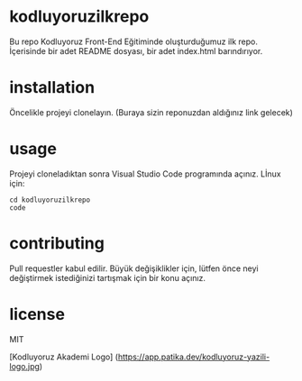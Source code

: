 # kodluyoruzilkrepo
Bu repo Kodluyoruz Front-End Eğitiminde oluşturduğumuz ilk repo. İçerisinde bir adet README dosyası, bir adet index.html barındırıyor.

# installation
Öncelikle projeyi clonelayın. (Buraya sizin reponuzdan aldığınız link gelecek)

# usage
Projeyi cloneladıktan sonra Visual Studio Code programında açınız.
Lİnux için:
```
cd kodluyoruzilkrepo
code
```
# contributing
Pull requestler kabul edilir. Büyük değişiklikler için, lütfen önce neyi değiştirmek istediğinizi tartışmak için bir konu açınız.

# license
MIT

[Kodluyoruz Akademi Logo] (https://app.patika.dev/kodluyoruz-yazili-logo.jpg)